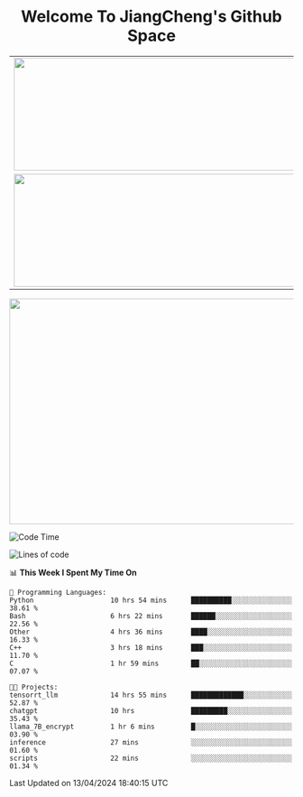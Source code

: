 <h1 align="center">Welcome To JiangCheng's Github Space</h1>

<table align="center" frame="void" rules="none" >
  <tr>
    <td>
      <div align="center"> <img height="200px" width="500px"  src="https://github-readme-stats.vercel.app/api?username=thisjiang&hide_title=true&hide_border=true&layout=compact&show_icons=trueline_height=21&text_color=000&icon_color=000&bg_color=0,ea6161,ffc64d,fffc4d,52fa5a&theme=graywhite" /> </div>
    </td>
    <td>
      <div align="center"> <img height="200px" width="500px" src="https://github-readme-stats.vercel.app/api/top-langs/?username=thisjiang&hide_title=true&hide_border=true&layout=compact&langs_count=6&text_color=000&icon_color=fff&bg_color=0,52fa5a,4dfcff,c64dff&theme=graywhite" /> </div>
    </td>
  </tr>
  <tr>
    <td>
      <div align="center"> <img height="200px" width="500px" src="https://github-readme-streak-stats.herokuapp.com/?user=thisjiang&hide_title=true&hide_border=true&layout=compact&langs_count=6" /> </div>
    </td>
    <td>
      <div align="center"> 
      <a href="https://github.com/" target="_blank"><img style="margin: 10px" src="https://profilinator.rishav.dev/skills-assets/git-scm-icon.svg" alt="Git" height="50" /></a>  
      <a href="https://www.linux.org/" target="_blank"><img style="margin: 10px" src="https://profilinator.rishav.dev/skills-assets/linux-original.svg" alt="Linux" height="50" /></a>  
      <a href="https://www.gnu.org/software/bash/" target="_blank"><img style="margin: 10px" src="https://profilinator.rishav.dev/skills-assets/gnu_bash-icon.svg" alt="Bash" height="50" /></a>  
      </div>
    </td>
  </tr>
</table>

<div align="center"> <img height="400px" width="1000px" src="https://github-readme-activity-graph.cyclic.app/graph?username=thisjiang&theme=react&hide_title=true&hide_border=true&layout=compact&langs_count=6" /> </div></td>

<!--START_SECTION:waka-->
![Code Time](http://img.shields.io/badge/Code%20Time-1%2C062%20hrs%2050%20mins-blue)

![Lines of code](https://img.shields.io/badge/From%20Hello%20World%20I%27ve%20Written-573.6%20thousand%20lines%20of%20code-blue)

📊 **This Week I Spent My Time On** 

```text
💬 Programming Languages: 
Python                   10 hrs 54 mins      ██████████░░░░░░░░░░░░░░░   38.61 % 
Bash                     6 hrs 22 mins       ██████░░░░░░░░░░░░░░░░░░░   22.56 % 
Other                    4 hrs 36 mins       ████░░░░░░░░░░░░░░░░░░░░░   16.33 % 
C++                      3 hrs 18 mins       ███░░░░░░░░░░░░░░░░░░░░░░   11.70 % 
C                        1 hr 59 mins        ██░░░░░░░░░░░░░░░░░░░░░░░   07.07 % 

🐱‍💻 Projects: 
tensorrt_llm             14 hrs 55 mins      █████████████░░░░░░░░░░░░   52.87 % 
chatgpt                  10 hrs              █████████░░░░░░░░░░░░░░░░   35.43 % 
llama_7B_encrypt         1 hr 6 mins         █░░░░░░░░░░░░░░░░░░░░░░░░   03.90 % 
inference                27 mins             ░░░░░░░░░░░░░░░░░░░░░░░░░   01.60 % 
scripts                  22 mins             ░░░░░░░░░░░░░░░░░░░░░░░░░   01.34 % 
```


 Last Updated on 13/04/2024 18:40:15 UTC
<!--END_SECTION:waka-->
